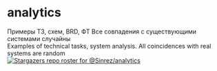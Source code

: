 # analytics
Примеры ТЗ, схем, BRD, ФТ
Все совпадения с существующими системами случайны
<br>
Examples of technical tasks, system analysis. 
All coincidences with real systems are random
<br>
[![Stargazers repo roster for @Sinrez/analytics](https://reporoster.com/stars/dark/Sinrez/analytics)](https://github.com/Sinrez/analytics/stargazers)
<br>
